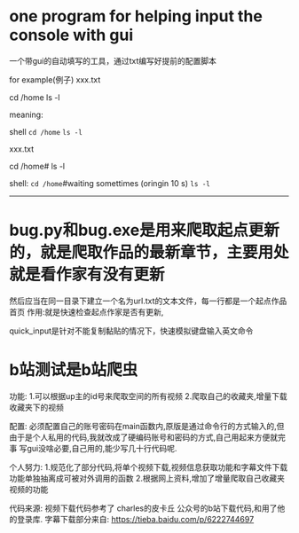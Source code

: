 # one program for helping input the console with gui
一个带gui的自动填写的工具，通过txt编写好提前的配置脚本

for example(例子)
xxx.txt

cd /home
ls -l

meaning:

shell
`cd /home`
`ls -l`


xxx.txt

cd /home#
ls -l

shell:
`cd /home`#waiting somettimes (oringin 10 s)
`ls -l`

------------------------------------------------------------------------------------------------------------------------------------------------------------

# bug.py和bug.exe是用来爬取起点更新的，就是爬取作品的最新章节，主要用处就是看作家有没有更新
然后应当在同一目录下建立一个名为url.txt的文本文件，每一行都是一个起点作品首页
作用:就是快速检查起点作家是否有更新,

quick_input是针对不能复制黏贴的情况下，快速模拟键盘输入英文命令


# b站测试是b站爬虫
功能:
  1.可以根据up主的id号来爬取空间的所有视频
  2.爬取自己的收藏夹,增量下载收藏夹下的视频
  
配置:
  必须配置自己的账号密码在main函数内,原版是通过命令行的方式输入的,但由于是个人私用的代码,我就改成了硬编码账号和密码的方式,自己用起来方便就完事
  写gui没啥必要,自己用的,能少写几十行代码呢.


个人努力:
   1.规范化了部分代码,将单个视频下载,视频信息获取功能和字幕文件下载功能单独抽离成可被对外调用的函数
   2.根据网上资料,增加了增量爬取自己收藏夹视频的功能

代码来源:
  视频下载代码参考了
    charles的皮卡丘 公众号的b站下载代码,和用了他的登录库.
  字幕下载部分来自:
    https://tieba.baidu.com/p/6222744697










